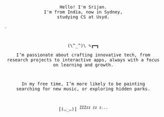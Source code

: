 <p align="center">
  <samp>
    Hello! I'm Srijan. <br /> I'm from India, now in Sydney, <br /> studying CS at Usyd.

.
  </samp>
</p>

<br/>
<p align="center">
  <samp>
    (\^_^)\ ✎┏━┓
  </samp>
<p align="center">

<p align="center">
  <samp>
    I’m passionate about crafting innovative tech, from research projects to interactive apps, always with a focus on learning and growth.
  </samp>
</p>
<br/>

<p align="center">
  <samp>
    In my free time, I’m more likely to be painting <br /> 
    searching for new music, or exploring hidden parks.
  </samp>
</p>

<br/>
<p align="center">
  <samp>
    [(◡_◡)] <sup>ZZZzz zz z...</sup>
  </samp>
<p align="center">
  
